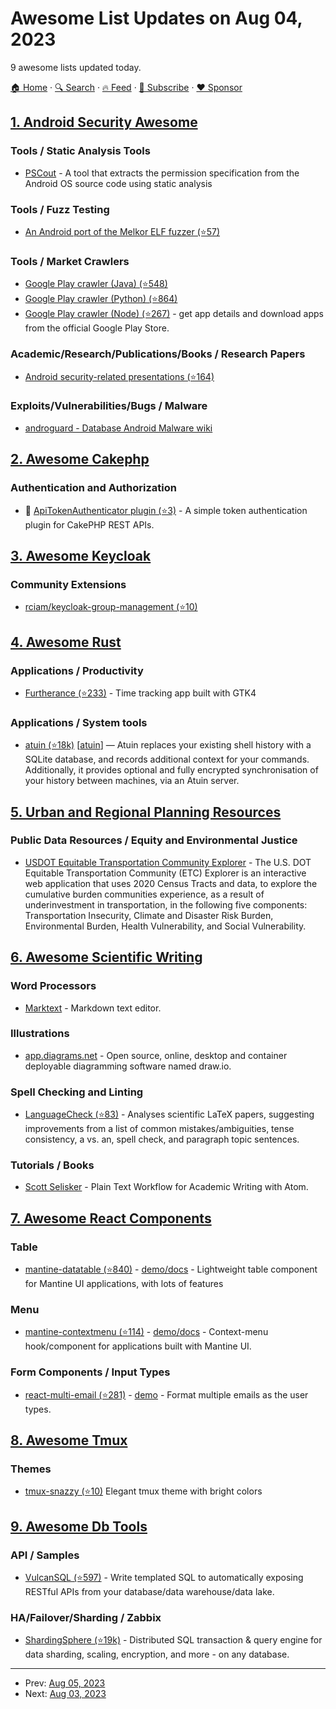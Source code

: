 # Awesome List Updates on Aug 04, 2023

9 awesome lists updated today.

[🏠 Home](/README.md) · [🔍 Search](https://www.trackawesomelist.com/search/) · [🔥 Feed](https://www.trackawesomelist.com/rss.xml) · [📮 Subscribe](https://trackawesomelist.us17.list-manage.com/subscribe?u=d2f0117aa829c83a63ec63c2f&id=36a103854c) · [❤️  Sponsor](https://github.com/sponsors/theowenyoung)



## [1. Android Security Awesome](/content/ashishb/android-security-awesome/README.md)

### Tools / Static Analysis Tools

*   [PSCout](https://security.csl.toronto.edu/pscout/) - A tool that extracts the permission specification from the Android OS source code using static analysis

### Tools / Fuzz Testing

*   [An Android port of the Melkor ELF fuzzer (⭐57)](https://github.com/anestisb/melkor-android)

### Tools / Market Crawlers

*   [Google Play crawler (Java) (⭐548)](https://github.com/Akdeniz/google-play-crawler)
*   [Google Play crawler (Python) (⭐864)](https://github.com/egirault/googleplay-api)
*   [Google Play crawler (Node) (⭐267)](https://github.com/dweinstein/node-google-play) - get app details and download apps from the official Google Play Store.

### Academic/Research/Publications/Books / Research Papers

*   [Android security-related presentations (⭐164)](https://github.com/jacobsoo/AndroidSlides)

### Exploits/Vulnerabilities/Bugs / Malware

*   [androguard - Database Android Malware wiki](https://code.google.com/p/androguard/wiki/DatabaseAndroidMalwares)

## [2. Awesome Cakephp](/content/FriendsOfCake/awesome-cakephp/README.md)

### Authentication and Authorization

*   🍰 [ApiTokenAuthenticator plugin (⭐3)](https://github.com/rrd108/api-token-authenticator) - A simple token authentication plugin for CakePHP REST APIs.

## [3. Awesome Keycloak](/content/thomasdarimont/awesome-keycloak/README.md)

### Community Extensions

*   [rciam/keycloak-group-management (⭐10)](https://github.com/rciam/keycloak-group-management)

## [4. Awesome Rust](/content/rust-unofficial/awesome-rust/README.md)

### Applications / Productivity

*   [Furtherance (⭐233)](https://github.com/lakoliu/Furtherance) - Time tracking app built with GTK4

### Applications / System tools

*   [atuin (⭐18k)](https://github.com/atuinsh/atuin) \[[atuin](https://crates.io/crates/atuin)] — Atuin replaces your existing shell history with a SQLite database, and records additional context for your commands. Additionally, it provides optional and fully encrypted synchronisation of your history between machines, via an Atuin server.

## [5. Urban and Regional Planning Resources](/content/APA-Technology-Division/urban-and-regional-planning-resources/README.md)

### Public Data Resources / Equity and Environmental Justice

*   [USDOT Equitable Transportation Community Explorer](https://experience.arcgis.com/experience/0920984aa80a4362b8778d779b090723/page/ETC-Explorer---Homepage/) - The U.S. DOT Equitable Transportation Community (ETC) Explorer is an interactive web application that uses 2020 Census Tracts and data, to explore the cumulative burden communities experience, as a result of underinvestment in transportation, in the following five components: Transportation Insecurity, Climate and Disaster Risk Burden, Environmental Burden, Health Vulnerability, and Social Vulnerability.

## [6. Awesome Scientific Writing](/content/writing-resources/awesome-scientific-writing/README.md)

### Word Processors

*   [Marktext](https://marktext.app/) - Markdown text editor.

### Illustrations

*   [app.diagrams.net](https://app.diagrams.net/) - Open source, online, desktop and
    container deployable diagramming software named draw\.io.

### Spell Checking and Linting

*   [LanguageCheck (⭐83)](https://github.com/JohannesBuchner/languagecheck) - Analyses scientific LaTeX papers, suggesting improvements from a list of common mistakes/ambiguities, tense consistency, a vs. an, spell check, and paragraph topic sentences.

### Tutorials / Books

*   [Scott Selisker](https://u.arizona.edu/~selisker/post/workflow/) - Plain Text Workflow for Academic Writing with Atom.

## [7. Awesome React Components](/content/brillout/awesome-react-components/README.md)

### Table

*   [mantine-datatable (⭐840)](https://github.com/icflorescu/mantine-datatable) - [demo/docs](https://icflorescu.github.io/mantine-datatable/) - Lightweight table component for Mantine UI applications, with lots of features

### Menu

*   [mantine-contextmenu (⭐114)](https://github.com/icflorescu/mantine-contextmenu) - [demo/docs](https://icflorescu.github.io/mantine-contextmenu/) - Context-menu hook/component for applications built with Mantine UI.

### Form Components / Input Types

*   [react-multi-email (⭐281)](https://github.com/axisj/react-multi-email) - [demo](https://react-multi-email.vercel.app/) - Format multiple emails as the user types.

## [8. Awesome Tmux](/content/rothgar/awesome-tmux/README.md)

### Themes

*   [tmux-snazzy (⭐10)](https://github.com/ivnvxd/tmux-snazzy) Elegant tmux theme with bright colors

## [9. Awesome Db Tools](/content/mgramin/awesome-db-tools/README.md)

### API / Samples

*   [VulcanSQL (⭐597)](https://github.com/Canner/vulcan-sql) - Write templated SQL to automatically exposing RESTful APIs from your database/data warehouse/data lake.

### HA/Failover/Sharding / Zabbix

*   [ShardingSphere (⭐19k)](https://github.com/apache/shardingsphere) - Distributed SQL transaction & query engine for data sharding, scaling, encryption, and more - on any database.

---

- Prev: [Aug 05, 2023](/content/2023/08/05/README.md)
- Next: [Aug 03, 2023](/content/2023/08/03/README.md)